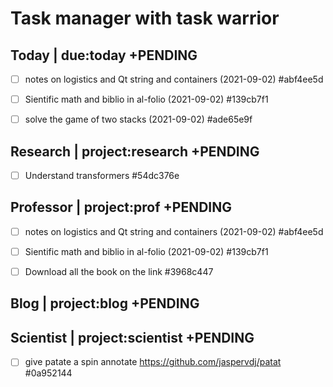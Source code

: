 # Task manager with task warrior

## Today | due:today +PENDING
* [ ] notes on logistics and Qt string and containers (2021-09-02)  #abf4ee5d
* [ ] Sientific math and biblio in al-folio (2021-09-02)  #139cb7f1
* [ ] solve the game of two stacks (2021-09-02)  #ade65e9f



## Research | project:research +PENDING
* [ ] Understand transformers  #54dc376e



## Professor | project:prof +PENDING
* [ ] notes on logistics and Qt string and containers (2021-09-02)  #abf4ee5d
* [ ] Sientific math and biblio in al-folio (2021-09-02)  #139cb7f1
* [ ] Download all the book on the link  #3968c447



## Blog | project:blog +PENDING

## Scientist | project:scientist +PENDING
* [ ] give patate a spin annotate https://github.com/jaspervdj/patat  #0a952144


